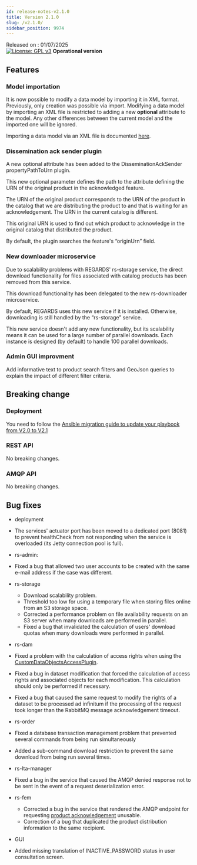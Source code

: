 ```yaml
---
id: release-notes-v2.1.0
title: Version 2.1.0
slug: /v2.1.0/
sidebar_position: 9974
---
```


Released on : 01/07/2025  
[![License: GPL v3](https://img.shields.io/badge/License-GPLv3-blue.svg)](https://www.gnu.org/licenses/gpl-3.0)
**Operational version**

## Features

### Model importation

It is now possible to modify a data model by importing it in XML format. Previously, only creation was possible via import.
Modifying a data model by importing an XML file is restricted to adding a new **optional** attribute to the model.
Any other differences between the current model and the imported one will be ignored.

Importing a data model via an XML file is documented [here](https://regardsoss.github.io/docs/user-guide/data-organization/models).


### Dissemination ack sender plugin

A new optional attribute has been added to the DisseminationAckSender propertyPathToUrn plugin.

This new optional parameter defines the path to the attribute defining the URN of the original product in the acknowledged feature.

The URN of the original product corresponds to the URN of the product in the catalog that we are distributing the product to and that is waiting for an acknowledgement. The URN in the current catalog is different.

This original URN is used to find out which product to acknowledge in the original catalog that distributed the product.

By default, the plugin searches the feature's “originUrn” field.

### New downloader microservice

Due to scalability problems with REGARDS' rs-storage service, the direct download functionality for files associated with catalog products has been removed from this service.

This download functionality has been delegated to the new rs-downloader microservice.

By default, REGARDS uses this new service if it is installed. Otherwise, downloading is still handled by the “rs-storage” service.

This new service doesn't add any new functionality, but its scalability means it can be used for a large number of parallel downloads. Each instance is designed (by default) to handle 100 parallel downloads.

### Admin GUI improvment

Add informative text to product search filters and GeoJson queries to explain the impact of different filter criteria.


## Breaking change

### Deployment

You need to follow
the [Ansible migration guide to update your playbook from V2.0 to V2.1](/docs/setup/swarm/migration/2.0-to-2.1.md)

### REST API

No breaking changes.

### AMQP API

No breaking changes.

## Bug fixes

- deployment
 - The services' actuator port has been moved to a dedicated port (8081) to prevent healthCheck from not responding when the service is overloaded (its Jetty connection pool is full).

- rs-admin:
 - Fixed a bug that allowed two user accounts to be created with the same e-mail address if the case was different.

- rs-storage
  - Download scalability problem.
  - Threshold too low for using a temporary file when storing files online from an S3 storage space. 
  - Corrected a performance problem on file availability requests on an S3 server when many downloads are performed in parallel.
  - Fixed a bug that invalidated the calculation of users' download quotas when many downloads were performed in parallel.

- rs-dam
 - Fixed a problem with the calculation of access rights when using the [CustomDataObjectsAccessPlugin](https://regardsoss.github.io/docs/development/services/dam/plugins/overview#access-rights-plugins).
 - Fixed a bug in dataset modification that forced the calculation of access rights and associated objects for each modification. This calculation should only be performed if necessary.
 - Fixed a bug that caused the same request to modify the rights of a dataset to be processed ad infinitum if the processing of the request took longer than the RabbitMQ message acknowledgement timeout.

- rs-order
 - Fixed a database transaction management problem that prevented several commands from being run simultaneously
 - Added a sub-command download restriction to prevent the same download from being run several times.

- rs-lta-manager
 - Fixed a bug in the service that caused the AMQP denied response not to be sent in the event of a request deserialization error.

- rs-fem
  - Corrected a bug in the service that rendered the AMQP endpoint for requesting [product acknowledgement](https://regardsoss.github.io/docs/development/backend/services/fem/guides/amqp/publish-acknowledge-request) unusable.
   - Correction of a bug that duplicated the product distribution information to the same recipient.

- GUI 
 - Added missing translation of INACTIVE_PASSWORD status in user consultation screen.
